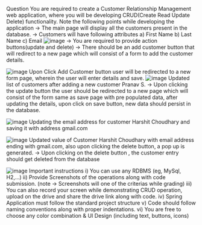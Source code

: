 Question
You are required to create a Customer Relationship Management web application, where you
will be developing CRUD(Create Read Update Delete) functionality.
Note the following points while developing the application
→ The main page will display all the customers present in the database.
→ Customers will have following attributes
a) First Name
b) Last Name
c) Email
![image](https://user-images.githubusercontent.com/88813613/158891856-368afd26-0c8f-4a77-8684-b820f94b3eba.png)
→ You are required to provide action buttons(update and delete)
→ There should be an add customer button that will redirect to a new page which will consist
of a form to add the customer details.

![image](https://user-images.githubusercontent.com/88813613/158891933-5930cc40-6760-46ec-ab97-ba1d18b37554.png)
Upon Click Add Customer button user will be redirected to a new form page, wherein the user
will enter details and save.
![image](https://user-images.githubusercontent.com/88813613/158892061-0dc355c8-dd91-40e5-b048-e728a2f200ca.png)
Updated list of customers after adding a new customer Pranav S.
→ Upon clicking the update button the user should be redirected to a new page which will
consist of the form same as save page with pre populated data, after updating the details, upon
click on save button, new data should persist in the database.

![image](https://user-images.githubusercontent.com/88813613/158892122-2f7ff0bf-c6ea-4c90-9097-5e52e5dba34c.png)
Updating the email address for customer Harshit Choudhary and saving it with address
gmail.com

![image](https://user-images.githubusercontent.com/88813613/158892156-a1472286-9e85-49f1-ae65-00e83a8fa5c7.png)
Updated value of Customer Harshit Choudhary with email address ending with
gmail.com, also upon clicking the delete button, a pop up is generated.
→ Upon clicking on the delete button , the customer entry should get deleted from the database

![image](https://user-images.githubusercontent.com/88813613/158892222-d487af3f-0ede-486b-8ae7-190e62884c67.png)
Important instructions
i) You can use any RDBMS (eg, MySql, H2,...)
ii) Provide Screenshots of the operations along with code submission. (note → Screenshots will
one of the criterias while grading)
iii) You can also record your screen while demonstrating CRUD operation, upload on the drive
and share the drive link along with code.
iv) Spring Application must follow the standard project structure
v) Code should follow naming conventions along with proper indentations.
vi) You are free to choose any color combination & UI Design (including text, buttons, icons)
